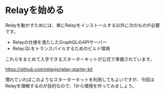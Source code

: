 # Relayを始める

Relayを動かすためには、単にRelayをインストールする以外に次のものが必要です。

* Relayの仕様を満たしたGraphQLのAPIサーバー
* Relay.QLをトランスパイルするためのビルド環境

これらをまとめて入手できるスターターキットが公式で準備されています。

https://github.com/relayjs/relay-starter-kit

慣れていればこのようなスターターキットを利用してもよいですが、今回はRelayを理解するのが目的なので、1から環境を作ってみましょう。
